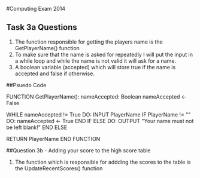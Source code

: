 #Computing Exam 2014

## Task 3a Questions

1. The function responsible for getting the players name is the GetPlayerName() function
2. To make sure that the name is asked for repeatedly I will put the input in a while loop and while the name is not valid it will ask for a name.
3. A boolean variable (accepted) which will store true if the name is accepted and false if otherwise. 

##Psuedo Code


FUNCTION GetPlayerName():
nameAccepted: Boolean
nameAccepted <- False

WHILE nameAccepted != True DO:
	INPUT PlayerName
	IF PlayerName != "" DO:
		nameAccepted <- True
	END IF
	ELSE DO:
		OUTPUT "Your name must not be left blank!"
	END ELSE
	
RETURN PlayerName
END FUNCTION

##Question 3b - Adding your score to the high score table

1. The function which is responsible for addding the scores to the table is the UpdateRecentScores() function